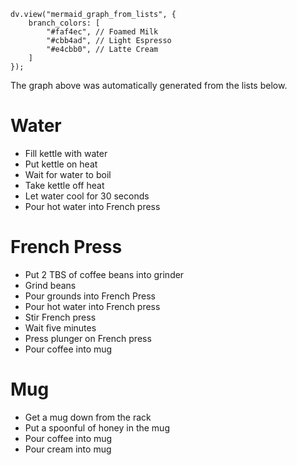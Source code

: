 ```dataviewjs
dv.view("mermaid_graph_from_lists", {
    branch_colors: [
        "#faf4ec", // Foamed Milk
        "#cbb4ad", // Light Espresso
        "#e4cbb0", // Latte Cream
    ]
});
```

The graph above was automatically generated from the lists below.

# Water

- Fill kettle with water
- Put kettle on heat
- Wait for water to boil
- Take kettle off heat
- Let water cool for 30 seconds
- Pour hot water into French press

# French Press

- Put 2 TBS of coffee beans into grinder
- Grind beans
- Pour grounds into French Press
- Pour hot water into French press
- Stir French press
- Wait five minutes
- Press plunger on French press
- Pour coffee into mug

# Mug

- Get a mug down from the rack
- Put a spoonful of honey in the mug
- Pour coffee into mug
- Pour cream into mug
